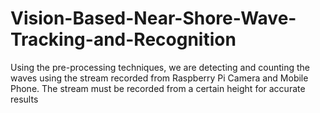 # Vision-Based-Near-Shore-Wave-Tracking-and-Recognition
Using the pre-processing techniques, we are detecting and counting the waves using the stream recorded from Raspberry Pi Camera and Mobile Phone. The stream must be recorded from a certain height for accurate results
